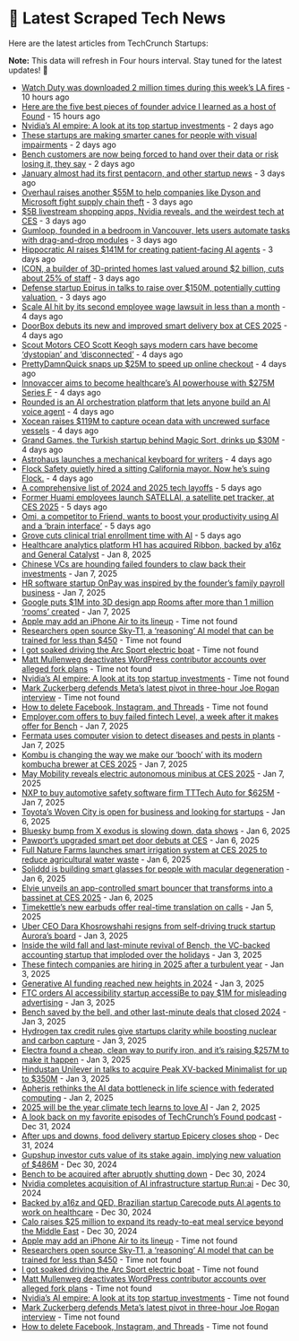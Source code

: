 
# 📰 Latest Scraped Tech News

Here are the latest articles from TechCrunch Startups:

**Note:** This data will refresh in Four hours interval. Stay tuned for the latest updates! 🔄
- [Watch Duty was downloaded 2 million times during this week’s LA fires](https://techcrunch.com/2025/01/12/watch-duty-was-downloaded-2-million-times-during-this-weeks-la-fires/) - 10 hours ago
- [Here are the five best pieces of founder advice I learned as a host of Found](https://techcrunch.com/2025/01/12/heres-the-five-best-pieces-of-founder-advice-i-learned-as-a-host-of-found/) - 15 hours ago
- [Nvidia’s AI empire: A look at its top startup investments](https://techcrunch.com/2025/01/11/nvidias-ai-empire-a-look-at-its-top-startup-investments/) - 2 days ago
- [These startups are making smarter canes for people with visual impairments](https://techcrunch.com/2025/01/10/these-startups-are-making-smarter-canes-for-people-with-visual-impairments/) - 2 days ago
- [Bench customers are now being forced to hand over their data or risk losing it, they say](https://techcrunch.com/2025/01/10/bench-customers-are-now-being-forced-to-hand-over-their-data-or-risk-losing-it-they-say/) - 2 days ago
- [January almost had its first pentacorn, and other startup news](https://techcrunch.com/2025/01/10/january-almost-had-its-first-pentacorn-and-other-startup-news/) - 3 days ago
- [Overhaul raises another $55M to help companies like Dyson and Microsoft fight supply chain theft](https://techcrunch.com/2025/01/10/overhaul-keeps-tabs-on-cargo-for-customers-like-microsoft-and-dyson/) - 3 days ago
- [$5B livestream shopping apps, Nvidia reveals, and the weirdest tech at CES](https://techcrunch.com/podcast/5b-livestream-shopping-apps-nvidia-reveals-and-the-weirdest-tech-at-ces/) - 3 days ago
- [Gumloop, founded in a bedroom in Vancouver, lets users automate tasks with drag-and-drop modules](https://techcrunch.com/2025/01/10/gumloop-founded-in-a-bedroom-in-vancouver-lets-users-automate-tasks-with-drag-and-drop-modules/) - 3 days ago
- [Hippocratic AI raises $141M for creating patient-facing AI agents](https://techcrunch.com/2025/01/09/hippocratic-ai-raises-141m-for-creating-patient-facing-ai-agents/) - 3 days ago
- [ICON, a builder of 3D-printed homes last valued around $2 billion, cuts about 25% of staff](https://techcrunch.com/2025/01/09/icon-a-builder-of-3d-printed-homes-last-valued-around-2-billion-cuts-about-25-of-staff/) - 3 days ago
- [Defense startup Epirus in talks to raise over $150M, potentially cutting valuation ](https://techcrunch.com/2025/01/09/defense-startup-epirus-in-talks-to-raise-over-150m-potentially-cutting-valuation/) - 3 days ago
- [Scale AI hit by its second employee wage lawsuit in less than a month](https://techcrunch.com/2025/01/09/scale-ai-hit-by-its-second-employee-wage-lawsuit-in-less-than-a-month/) - 4 days ago
- [DoorBox debuts its new and improved smart delivery box at CES 2025](https://techcrunch.com/2025/01/09/doorbox-debuts-its-new-and-improved-smart-delivery-box-at-ces-2025/) - 4 days ago
- [Scout Motors CEO Scott Keogh says modern cars have become ‘dystopian’ and ‘disconnected’](https://techcrunch.com/2025/01/09/scout-motors-ceo-scott-keogh-interview-ces-2025/) - 4 days ago
- [PrettyDamnQuick snaps up $25M to speed up online checkout](https://techcrunch.com/2025/01/09/prettydamnquick-snaps-up-25m-to-speed-up-online-checkout/) - 4 days ago
- [Innovaccer aims to become healthcare’s AI powerhouse with $275M Series F](https://techcrunch.com/2025/01/09/innovaccer-aims-to-become-healthcares-ai-powerhouse-with-275m-series-f/) - 4 days ago
- [Rounded is an AI orchestration platform that lets anyone build an AI voice agent](https://techcrunch.com/2025/01/09/rounded-is-an-ai-orchestration-platform-that-lets-anyone-build-an-ai-voice-agent/) - 4 days ago
- [Xocean raises $119M to capture ocean data with uncrewed surface vessels](https://techcrunch.com/2025/01/09/xocean-raises-119m-to-capture-ocean-data-with-uncrewed-surface-vessels/) - 4 days ago
- [Grand Games, the Turkish startup behind Magic Sort, drinks up $30M](https://techcrunch.com/2025/01/09/grand-games-the-turkish-gaming-startup-behind-pouring-game-magic-sort-drinks-up-30m/) - 4 days ago
- [Astrohaus launches a mechanical keyboard for writers](https://techcrunch.com/2025/01/08/astrohaus-launches-a-mechanical-keyboard-for-writers/) - 4 days ago
- [Flock Safety quietly hired a sitting California mayor. Now he’s suing Flock.](https://techcrunch.com/2025/01/08/flock-safety-quietly-hired-a-sitting-california-mayor-now-hes-suing-flock/) - 4 days ago
- [A comprehensive list of 2024 and 2025 tech layoffs](https://techcrunch.com/2025/01/08/tech-layoffs-2024-list/) - 5 days ago
- [Former Huami employees launch SATELLAI, a satellite pet tracker, at CES 2025](https://techcrunch.com/2025/01/08/former-huami-employees-launch-satellai-a-satellite-pet-tracker-at-ces-2025/) - 5 days ago
- [Omi, a competitor to Friend, wants to boost your productivity using AI and a ‘brain interface’](https://techcrunch.com/2025/01/08/omi-a-competitor-to-friend-wants-to-boost-your-productivity-using-ai-and-a-brain-interface/) - 5 days ago
- [Grove cuts clinical trial enrollment time with AI](https://techcrunch.com/2025/01/08/grove-cuts-clinical-trial-enrollment-time-with-ai/) - 5 days ago
- [Healthcare analytics platform H1 has acquired Ribbon, backed by a16z and General Catalyst](https://techcrunch.com/2025/01/08/healthcare-analytics-platform-h1-has-acquired-ribbon-backed-by-a16z-and-general-catalyst/) - Jan 8, 2025
- [Chinese VCs are hounding failed founders to claw back their investments](https://techcrunch.com/2025/01/07/chinese-vcs-are-hounding-failed-founders-to-claw-back-their-investments/) - Jan 7, 2025
- [HR software startup OnPay was inspired by the founder’s family payroll business](https://techcrunch.com/2025/01/07/hr-software-startup-onpay-was-inspired-by-the-founders-family-payroll-business/) - Jan 7, 2025
- [Google puts $1M into 3D design app Rooms after more than 1 million ‘rooms’ created](https://techcrunch.com/2025/01/07/google-puts-1m-into-3d-design-app-rooms-after-more-than-1-million-rooms-created/) - Jan 7, 2025
- [Apple may add an iPhone Air to its lineup](https://techcrunch.com/2025/01/12/apple-may-add-an-iphone-air-to-its-lineup/) - Time not found
- [Researchers open source Sky-T1, a ‘reasoning’ AI model that can be trained for less than $450](https://techcrunch.com/2025/01/11/researchers-open-source-sky-t1-a-reasoning-ai-model-that-can-be-trained-for-less-than-450/) - Time not found
- [I got soaked driving the Arc Sport electric boat](https://techcrunch.com/2025/01/11/i-got-soaked-driving-the-arc-sport-electric-boat/) - Time not found
- [Matt Mullenweg deactivates WordPress contributor accounts over alleged fork plans](https://techcrunch.com/2025/01/11/matt-mullenweg-deactivates-wordpress-accounts-of-contributors-planning-a-fork/) - Time not found
- [Nvidia’s AI empire: A look at its top startup investments](https://techcrunch.com/2025/01/11/nvidias-ai-empire-a-look-at-its-top-startup-investments/) - Time not found
- [Mark Zuckerberg defends Meta’s latest pivot in three-hour Joe Rogan interview](https://techcrunch.com/2025/01/10/mark-zuckerberg-defends-metas-latest-pivot-in-three-hour-joe-rogan-interview/) - Time not found
- [How to delete Facebook, Instagram, and Threads](https://techcrunch.com/2025/01/10/how-to-delete-facebook-instagram-and-threads/) - Time not found
- [Employer.com offers to buy failed fintech Level, a week after it makes offer for Bench](https://techcrunch.com/2025/01/07/employer-com-offers-to-buy-failed-fintech-level-a-week-after-it-makes-offer-for-bench/) - Jan 7, 2025
- [Fermata uses computer vision to detect diseases and pests in plants](https://techcrunch.com/2025/01/07/fermata-uses-computer-vision-to-detect-diseases-and-pests-in-plants/) - Jan 7, 2025
- [Kombu is changing the way we make our ‘booch’ with its modern kombucha brewer at CES 2025](https://techcrunch.com/2025/01/07/kombu-is-changing-the-way-we-make-our-booch-with-its-modern-kombucha-brewer-at-ces-2025/) - Jan 7, 2025
- [May Mobility reveals electric autonomous minibus at CES 2025](https://techcrunch.com/2025/01/07/may-mobility-reveals-electric-autonomous-minibus-at-ces-2025/) - Jan 7, 2025
- [NXP to buy automotive safety software firm TTTech Auto for $625M](https://techcrunch.com/2025/01/07/nxp-to-buy-automotive-safety-software-firm-tttech-auto-for-625m/) - Jan 7, 2025
- [Toyota’s Woven City is open for business and looking for startups](https://techcrunch.com/2025/01/06/toyotas-woven-city-is-open-for-business-and-looking-for-startups/) - Jan 6, 2025
- [Bluesky bump from X exodus is slowing down, data shows](https://techcrunch.com/2025/01/06/bluesky-bump-from-x-exodus-is-slowing-down-data-shows/) - Jan 6, 2025
- [Pawport’s upgraded smart pet door debuts at CES](https://techcrunch.com/2025/01/06/pawports-upgraded-smart-pet-door-debuts-at-ces/) - Jan 6, 2025
- [Full Nature Farms launches smart irrigation system at CES 2025 to reduce agricultural water waste](https://techcrunch.com/2025/01/06/full-nature-farms-launches-smart-irrigation-system-at-ces-2025-to-reduce-agricultural-water-waste/) - Jan 6, 2025
- [Soliddd is building smart glasses for people with macular degeneration](https://techcrunch.com/2025/01/06/soliddd-is-building-smart-glasses-for-people-with-macular-degeneration/) - Jan 6, 2025
- [Elvie unveils an app-controlled smart bouncer that transforms into a bassinet at CES 2025](https://techcrunch.com/2025/01/06/elvie-unveils-an-app-controlled-smart-bouncer-that-transforms-into-a-bassinet-at-ces-2025/) - Jan 6, 2025
- [Timekettle’s new earbuds offer real-time translation on calls](https://techcrunch.com/2025/01/05/timekettles-new-earbuds-offer-real-time-translation-on-calls/) - Jan 5, 2025
- [Uber CEO Dara Khosrowshahi resigns from self-driving truck startup Aurora’s board](https://techcrunch.com/2025/01/03/uber-ceo-dara-khosrowshahi-resigns-from-self-driving-truck-startup-auroras-board/) - Jan 3, 2025
- [Inside the wild fall and last-minute revival of Bench, the VC-backed accounting startup that imploded over the holidays](https://techcrunch.com/2025/01/03/inside-the-wild-fall-and-last-minute-revival-of-bench-the-vc-backed-accounting-startup-that-imploded-over-the-holidays/) - Jan 3, 2025
- [These fintech companies are hiring in 2025 after a turbulent year](https://techcrunch.com/2025/01/03/these-fintech-companies-are-hiring-in-2025-after-a-turbulent-year/) - Jan 3, 2025
- [Generative AI funding reached new heights in 2024](https://techcrunch.com/2025/01/03/generative-ai-funding-reached-new-heights-in-2024/) - Jan 3, 2025
- [FTC orders AI accessibility startup accessiBe to pay $1M for misleading advertising](https://techcrunch.com/2025/01/03/ftc-orders-ai-accessibility-startup-accessibe-to-pay-1m-for-misleading-advertising/) - Jan 3, 2025
- [Bench saved by the bell, and other last-minute deals that closed 2024](https://techcrunch.com/2025/01/03/bench-saved-by-the-bell-and-other-last-minute-deals-that-closed-2024/) - Jan 3, 2025
- [Hydrogen tax credit rules give startups clarity while boosting nuclear and carbon capture](https://techcrunch.com/2025/01/03/hydrogen-tax-credit-rules-give-startups-clarity-while-boosting-nuclear-and-carbon-capture/) - Jan 3, 2025
- [Electra found a cheap, clean way to purify iron, and it’s raising $257M to make it happen](https://techcrunch.com/2025/01/03/electra-found-a-cheap-clean-way-to-purify-iron-and-its-raising-257m-to-make-it-happen/) - Jan 3, 2025
- [Hindustan Unilever in talks to acquire Peak XV-backed Minimalist for up to $350M](https://techcrunch.com/2025/01/03/hindustan-unilever-minimalist-acquisition/) - Jan 3, 2025
- [Apheris rethinks the AI data bottleneck in life science with federated computing](https://techcrunch.com/2025/01/02/apheris-rethinks-the-ai-data-bottleneck-in-life-science-with-federated-computing/) - Jan 2, 2025
- [2025 will be the year climate tech learns to love AI](https://techcrunch.com/2025/01/02/2025-will-be-the-year-climate-tech-learns-to-love-ai/) - Jan 2, 2025
- [A look back on my favorite episodes of TechCrunch’s Found podcast](https://techcrunch.com/2024/12/31/a-look-back-on-my-favorite-episodes-of-techcrunchs-found-podcast/) - Dec 31, 2024
- [After ups and downs, food delivery startup Epicery closes shop](https://techcrunch.com/2024/12/31/after-ups-and-down-food-delivery-startup-epicery-closes-shop/) - Dec 31, 2024
- [Gupshup investor cuts value of its stake again, implying new valuation of $486M](https://techcrunch.com/2024/12/30/gupshup-investor-cuts-value-of-its-stake-by-65-implying-new-valuation-of-486m/) - Dec 30, 2024
- [Bench to be acquired after abruptly shutting down](https://techcrunch.com/2024/12/30/bench-to-be-acquired-after-abruptly-shutting-down/) - Dec 30, 2024
- [Nvidia completes acquisition of AI infrastructure startup Run:ai](https://techcrunch.com/2024/12/30/nvidia-completes-acquisition-of-ai-infrastructure-startup-runai/) - Dec 30, 2024
- [Backed by a16z and QED, Brazilian startup Carecode puts AI agents to work on healthcare](https://techcrunch.com/2024/12/30/backed-by-a16z-and-qed-brazilian-startup-carecode-puts-ai-agents-to-work-on-healthcare/) - Dec 30, 2024
- [Calo raises $25 million to expand its ready-to-eat meal service beyond the Middle East](https://techcrunch.com/2024/12/30/calo-raises-25-million-to-expand-its-ready-to-eat-meal-service-beyond-middle-east/) - Dec 30, 2024
- [Apple may add an iPhone Air to its lineup](https://techcrunch.com/2025/01/12/apple-may-add-an-iphone-air-to-its-lineup/) - Time not found
- [Researchers open source Sky-T1, a ‘reasoning’ AI model that can be trained for less than $450](https://techcrunch.com/2025/01/11/researchers-open-source-sky-t1-a-reasoning-ai-model-that-can-be-trained-for-less-than-450/) - Time not found
- [I got soaked driving the Arc Sport electric boat](https://techcrunch.com/2025/01/11/i-got-soaked-driving-the-arc-sport-electric-boat/) - Time not found
- [Matt Mullenweg deactivates WordPress contributor accounts over alleged fork plans](https://techcrunch.com/2025/01/11/matt-mullenweg-deactivates-wordpress-accounts-of-contributors-planning-a-fork/) - Time not found
- [Nvidia’s AI empire: A look at its top startup investments](https://techcrunch.com/2025/01/11/nvidias-ai-empire-a-look-at-its-top-startup-investments/) - Time not found
- [Mark Zuckerberg defends Meta’s latest pivot in three-hour Joe Rogan interview](https://techcrunch.com/2025/01/10/mark-zuckerberg-defends-metas-latest-pivot-in-three-hour-joe-rogan-interview/) - Time not found
- [How to delete Facebook, Instagram, and Threads](https://techcrunch.com/2025/01/10/how-to-delete-facebook-instagram-and-threads/) - Time not found